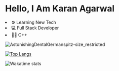 <h1>Hello, I Am Karan Agarwal</h1>
<li>⚙ Learning New Tech</li>
<li>💻 Full Stack Developer</li>
<li>👨‍💻 C++</li>

![AstonishingDentalGermanspitz-size_restricted](https://user-images.githubusercontent.com/85556603/205502420-1b51b2c6-9892-45b0-bec2-604b00cf5244.gif)

[![Top Langs](https://github-readme-stats.vercel.app/api/top-langs/?username=KKA-0&layout=compact)](https://github.com/KKA-0/github-readme-stats)

<img src="https://camo.githubusercontent.com/0109ac4da9a8288e260994f54d13cb204d8a54ea46a755a72e2bc98bd628cebb/68747470733a2f2f6769746875622d726561646d652d73746174732e76657263656c2e6170702f6170692f77616b6174696d653f757365726e616d653d73616d79616b736861685f3138266c61796f75743d636f6d7061637426686964653d54657874267468656d653d7261646963616c26637573746f6d5f7469746c653d446576656c6f706d656e74253230696e2532306c617374253230372532306461797326686964655f626f726465723d74727565" alt="Wakatime stats" data-canonical-src="https://github-readme-stats.vercel.app/api/wakatime?username=KKA-0_18&amp;layout=compact&amp;hide=Text&amp;theme=radical&amp;custom_title=Development%20in%20last%207%20days&amp;hide_border=true" style="max-width: 100%;">


